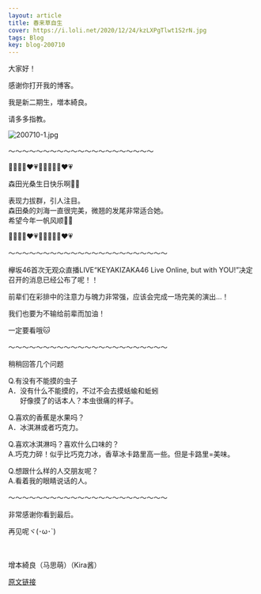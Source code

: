 ```yaml
---
layout: article
title: 春来草自生
cover: https://i.loli.net/2020/12/24/kzLXPgTlwt1S2rN.jpg
tags: Blog
key: blog-200710
---
```

大家好！

感谢你打开我的博客。

我是新二期生，増本綺良。


请多多指教。

![200710-1.jpg](https://i.loli.net/2020/12/24/kzLXPgTlwt1S2rN.jpg)

<!--more-->
〜〜〜〜〜〜〜〜〜〜〜〜〜〜〜〜〜〜〜〜〜

💙💚💛💜❤💗💖💙💚💛💜❤💗

森田光桑生日快乐啊🍰🎉

表现力拔群，引人注目。<br/>
森田桑的刘海一直很完美，微翘的发尾非常适合她。<br/>
希望今年一帆风顺🎂✨

💙💚💛💜❤💗💖💙💚💛💜❤💗

〜〜〜〜〜〜〜〜〜〜〜〜〜〜〜〜〜〜〜〜〜〜〜

欅坂46首次无观众直播LIVE“KEYAKIZAKA46 Live Online, but with YOU!”决定召开的消息已经公布了呢！！

前辈们在彩排中的注意力与魄力非常强，应该会完成一场完美的演出…！

我们也要为不输给前辈而加油！

一定要看哦🐱

〜〜〜〜〜〜〜〜〜〜〜〜〜〜〜〜〜〜〜〜〜〜〜

稍稍回答几个问题

Q.有没有不能摸的虫子<br/>
A．没有什么不能摸的，不过不会去摸蛞蝓和蚯蚓<br/>
&nbsp;&nbsp;&nbsp;&nbsp;&nbsp;&nbsp;好像摸了的话本人？本虫很痛的样子。

Q.喜欢的香蕉是水果吗？<br/>
A．冰淇淋或者巧克力。

Q.喜欢冰淇淋吗？喜欢什么口味的？<br/>
A.巧克力碎！似乎比巧克力冰，香草冰卡路里高一些。但是卡路里=美味。

Q.想跟什么样的人交朋友呢？<br/>
A.看着我的眼睛说话的人。

〜〜〜〜〜〜〜〜〜〜〜〜〜〜〜〜〜〜〜〜〜〜〜

非常感谢你看到最后。

再见呢ヾ(･ω･`)
<br/><br/><br/>

增本綺良（马思萌）（Kira酱）

[原文链接](https://www.keyakizaka46.com/s/k46o/diary/detail/34712?cd=member)